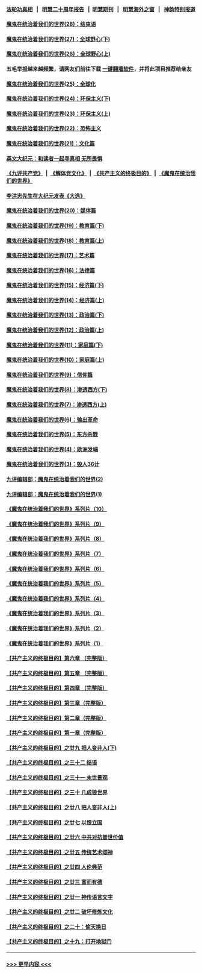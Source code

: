 #### [法轮功真相](https://github.com/gfw-breaker/truth/blob/master/README.md?t=0) &nbsp;&nbsp;|&nbsp;&nbsp; [明慧二十周年报告](https://github.com/gfw-breaker/mh-reports/blob/master/README.md?t=0) &nbsp;&nbsp;|&nbsp;&nbsp;[明慧期刊](https://github.com/gfw-breaker/mh-qikan) &nbsp;&nbsp;|&nbsp;&nbsp; [明慧海外之窗](https://github.com/gfw-breaker/mh-news/blob/master/README.md?t=0) &nbsp;&nbsp;|&nbsp;&nbsp; [神韵特别报道](https://github.com/gfw-breaker/mh-news/blob/master/shenyun.md?t=0)
#### [魔鬼在统治着我们的世界(28)：结束语](../pages/nsc422/n10936246.md?t=06122002) 
#### [魔鬼在统治着我们的世界(27)：全球野心(下)](../pages/nsc422/n10928319.md?t=06122002) 
#### [魔鬼在统治着我们的世界(26)：全球野心(上)](../pages/nsc422/n10900318.md?t=06122002) 
#### 五毛举报越来越频繁，请网友们前往下载 [一键翻墙软件](https://github.com/gfw-breaker/ssr-accounts)，并将此项目推荐给亲友
#### [魔鬼在统治着我们的世界(25)：全球化](../pages/nsc422/n10788205.md?t=06122002) 
#### [魔鬼在统治着我们的世界(24)：环保主义(下)](../pages/nsc422/n10695307.md?t=06122002) 
#### [魔鬼在统治着我们的世界(23)：环保主义(上)](../pages/nsc422/n10688613.md?t=06122002) 
#### [魔鬼在统治着我们的世界(22)：恐怖主义](../pages/nsc422/n10614727.md?t=06122002) 
#### [魔鬼在统治着我们的世界(21)：文化篇](../pages/nsc422/n10597706.md?t=06122002) 
#### [英文大纪元：和读者一起寻真相 无所畏惧](../pages/nsc422/n12542027.md?t=06122002) 
#### [《九评共产党》](https://github.com/begood0513/9ping.md/blob/master/README.md) &nbsp;|&nbsp; [《解体党文化》](../../../../jtdwh.md/blob/master/README.md)  &nbsp;|&nbsp; [《共产主义的终极目的》](../../../../gczydzjmd.md/blob/master/README.md) &nbsp;|&nbsp; [《魔鬼在统治我们的世界》](../../../../mgztzwmdsj.md/blob/master/README.md) 
#### [李洪志先生在大纪元发表《大选》](../pages/nsc422/n12534746.md?t=06122002) 
#### [魔鬼在统治着我们的世界(20)：媒体篇](../pages/nsc422/n10586579.md?t=06122002) 
#### [魔鬼在统治着我们的世界(19)：教育篇(下)](../pages/nsc422/n10564808.md?t=06122002) 
#### [魔鬼在统治着我们的世界(18)：教育篇(上)](../pages/nsc422/n10526970.md?t=06122002) 
#### [魔鬼在统治着我们的世界(17)：艺术篇](../pages/nsc422/n10499093.md?t=06122002) 
#### [魔鬼在统治着我们的世界(16)：法律篇](../pages/nsc422/n10485969.md?t=06122002) 
#### [魔鬼在统治着我们的世界(15)：经济篇(下)](../pages/nsc422/n10469975.md?t=06122002) 
#### [魔鬼在统治着我们的世界(14)：经济篇(上)](../pages/nsc422/n10457370.md?t=06122002) 
#### [魔鬼在统治着我们的世界(13)：政治篇(下)](../pages/nsc422/n10448270.md?t=06122002) 
#### [魔鬼在统治着我们的世界(12)：政治篇(上)](../pages/nsc422/n10444576.md?t=06122002) 
#### [魔鬼在统治着我们的世界(11)：家庭篇(下)](../pages/nsc422/n10440961.md?t=06122002) 
#### [魔鬼在统治着我们的世界(10)：家庭篇(上)](../pages/nsc422/n10435448.md?t=06122002) 
#### [魔鬼在统治着我们的世界(9)：信仰篇](../pages/nsc422/n10432159.md?t=06122002) 
#### [魔鬼在统治着我们的世界(8)：渗透西方(下)](../pages/nsc422/n10429603.md?t=06122002) 
#### [魔鬼在统治着我们的世界(7)：渗透西方(上)](../pages/nsc422/n10426013.md?t=06122002) 
#### [魔鬼在统治着我们的世界(6)：输出革命](../pages/nsc422/n10421536.md?t=06122002) 
#### [魔鬼在统治着我们的世界(5)：东方杀戮](../pages/nsc422/n10417707.md?t=06122002) 
#### [魔鬼在统治着我们的世界(4)：欧洲发端](../pages/nsc422/n10414890.md?t=06122002) 
#### [魔鬼在统治着我们的世界(3)：毁人36计](../pages/nsc422/n10411583.md?t=06122002) 
#### [九评编辑部：魔鬼在统治着我们的世界(2)](../pages/nsc422/n10410036.md?t=06122002) 
#### [九评编辑部：魔鬼在统治着我们的世界(1)](../pages/nsc422/n10406825.md?t=06122002) 
#### [《魔鬼在统治着我们的世界》系列片（10）](../pages/nsc422/n12292670.md?t=06122002) 
#### [《魔鬼在统治着我们的世界》系列片（9）](../pages/nsc422/n12290859.md?t=06122002) 
#### [《魔鬼在统治着我们的世界》系列片（8）](../pages/nsc422/n12287445.md?t=06122002) 
#### [《魔鬼在统治着我们的世界》系列片（7）](../pages/nsc422/n12283425.md?t=06122002) 
#### [《魔鬼在统治着我们的世界》系列片（6）](../pages/nsc422/n12282314.md?t=06122002) 
#### [《魔鬼在统治着我们的世界》系列片（5）](../pages/nsc422/n12281419.md?t=06122002) 
#### [《魔鬼在统治着我们的世界》系列片（4）](../pages/nsc422/n12274024.md?t=06122002) 
#### [《魔鬼在统治着我们的世界》系列片（3）](../pages/nsc422/n12271322.md?t=06122002) 
#### [《魔鬼在统治着我们的世界》系列片（2）](../pages/nsc422/n12269049.md?t=06122002) 
#### [《魔鬼在统治着我们的世界》系列片（1）](../pages/nsc422/n12267575.md?t=06122002) 
#### [【共产主义的终极目的】第六章 （完整版）](../pages/nsc422/n11428913.md?t=06122002) 
#### [【共产主义的终极目的】第五章 （完整版）](../pages/nsc422/n11428912.md?t=06122002) 
#### [【共产主义的终极目的】第四章 （完整版）](../pages/nsc422/n11428907.md?t=06122002) 
#### [【共产主义的终极目的】第三章（完整版）](../pages/nsc422/n11428848.md?t=06122002) 
#### [【共产主义的终极目的】第二章（完整版）](../pages/nsc422/n11428831.md?t=06122002) 
#### [【共产主义的终极目的】第一章（完整版）](../pages/nsc422/n11417651.md?t=06122002) 
#### [【共产主义的终极目的】之廿九 把人变非人(下)](../pages/nsc422/n11344140.md?t=06122002) 
#### [【共产主义的终极目的】之三十二 结语](../pages/nsc422/n11360535.md?t=06122002) 
#### [【共产主义的终极目的】之三十一 末世景观](../pages/nsc422/n11351129.md?t=06122002) 
#### [【共产主义的终极目的】之三十 几成狼世界](../pages/nsc422/n11348280.md?t=06122002) 
#### [【共产主义的终极目的】之廿八 把人变非人(上)](../pages/nsc422/n11340492.md?t=06122002) 
#### [【共产主义的终极目的】之廿七 以恨立国](../pages/nsc422/n11336944.md?t=06122002) 
#### [【共产主义的终极目的】之廿六 中共对抗普世价值](../pages/nsc422/n11324785.md?t=06122002) 
#### [【共产主义的终极目的】之廿五 传统艺术颂神](../pages/nsc422/n11296396.md?t=06122002) 
#### [【共产主义的终极目的】之廿四 人伦典范](../pages/nsc422/n11296397.md?t=06122002) 
#### [【共产主义的终极目的】之廿三 富而有德](../pages/nsc422/n11283598.md?t=06122002) 
#### [【共产主义的终极目的】之廿一 神传语言文字](../pages/nsc422/n11263265.md?t=06122002) 
#### [【共产主义的终极目的】之廿二 破坏修炼文化](../pages/nsc422/n11245728.md?t=06122002) 
#### [【共产主义的终极目的】之二十：偷天换日](../pages/nsc422/n11238846.md?t=06122002) 
#### [【共产主义的终极目的】之十九：打开地狱门](../pages/nsc422/n11206376.md?t=06122002) 

----
#### [ >>> 更早内容 <<< ](../indexes/nsc422-earlier.md)
